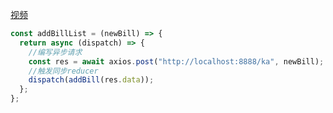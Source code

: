

  [视频](https://www.bilibili.com/video/BV1ZB4y1Z7o8?p=79&vd_source=3e05d299234d3693083101ba5ffee81c) 

```js
const addBillList = (newBill) => {
  return async (dispatch) => {
    //编写异步请求
    const res = await axios.post("http://localhost:8888/ka", newBill);
    //触发同步reducer
    dispatch(addBill(res.data));
  };
};
```